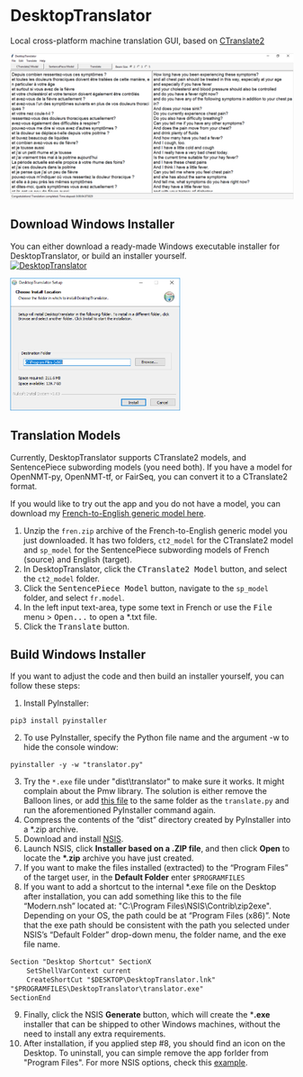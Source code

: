 # DesktopTranslator
Local cross-platform machine translation GUI, based on [CTranslate2](https://github.com/OpenNMT/CTranslate2)


<kbd> ![DesktopTranslator](img/DesktopTranslator.png)


## Download Windows Installer

You can either download a ready-made Windows executable installer for DesktopTranslator, or build an installer yourself.  
[![DesktopTranslator](https://img.shields.io/badge/Download-Installer-green)](https://opennmt-gui.s3.us-west-2.amazonaws.com/DesktopTranslator.exe)

    
<img src="img/installer.png" width="60%">


## Translation Models

Currently, DesktopTranslator supports CTranslate2 models, and SentencePiece subwording models (you need both). If you have a model for OpenNMT-py, OpenNMT-tf, or FairSeq, you can convert it to a CTranslate2 format.

If you would like to try out the app and you do not have a model, you can download my [French-to-English generic model here](https://pretrained-nmt-models.s3.us-west-2.amazonaws.com/CTranslate2/fren/fren.zip). 
1. Unzip the `fren.zip` archive of the French-to-English generic model you just downloaded. It has two folders, `ct2_model` for the CTranslate2 model and `sp_model` for the SentencePiece subwording models of French (source) and English (target).
2. In DesktopTranslator, click the <kbd>CTranslate2 Model</kbd> button, and select the `ct2_model` folder.
3. Click the <kbd>SentencePiece Model</kbd> button, navigate to the `sp_model` folder, and select `fr.model`.
4. In the left input text-area, type some text in French or use the <kbd>File</kbd> menu \> <kbd>Open...</kbd> to open a *.txt file.
5. Click the <kbd>Translate</kbd> button.


## Build Windows Installer

If you want to adjust the code and then build an installer yourself, you can follow these steps:

1. Install PyInstaller:
```
pip3 install pyinstaller
```

2. To use PyInstaller, specify the Python file name and the argument -w to hide the console window:
```
pyinstaller -y -w "translator.py"
```
3. Try the `*.exe` file under "dist\translator" to make sure it works. It might complain about the Pmw library. The solution is either remove the Balloon lines, or add [this file](https://gist.github.com/ymoslem/c4b0cd287c7d5f2b7279dfce354d389b) to the same folder as the `translate.py` and run the aforementioned PyInstaller command again.
4. Compress the contents of the “dist” directory created by PyInstaller into a *.zip archive.
5. Download and install [NSIS](https://nsis.sourceforge.io/Download).
6. Launch NSIS, click **Installer based on a .ZIP file**, and then click **Open** to locate the **\*.zip** archive you have just created.
7. If you want to make the files installed (extracted) to the “Program Files” of the target user, in the **Default Folder** enter `$PROGRAMFILES`
8. If you want to add a shortcut to the internal *.exe file on the Desktop after installation, you can add something like this to the file “Modern.nsh” located at: "C:\Program Files\NSIS\Contrib\zip2exe\". Depending on your OS, the path could be at “Program Files (x86)”. Note that the exe path should be consistent with the path you selected under NSIS’s “Default Folder” drop-down menu, the folder name, and the exe file name.
```
Section "Desktop Shortcut" SectionX
    SetShellVarContext current
    CreateShortCut "$DESKTOP\DesktopTranslator.lnk" "$PROGRAMFILES\DesktopTranslator\translator.exe"
SectionEnd
```
9. Finally, click the NSIS **Generate** button, which will create the ***.exe** installer that can be shipped to other Windows machines, without the need to install any extra requirements.
10. After installation, if you applied step \#8, you should find an icon on the Desktop. To uninstall, you can simple remove the app forlder from "Program Files". For more NSIS options, check this [example](https://nsis.sourceforge.io/A_simple_installer_with_start_menu_shortcut_and_uninstaller).
